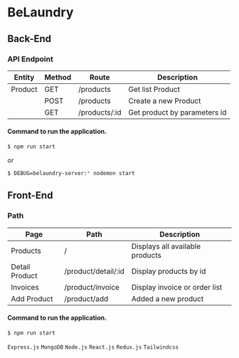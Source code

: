 # BeLaundry

## Back-End

### API Endpoint 
| Entity | Method | Route | Description |
| ------- |------- | ----- | ----------- |
| Product | GET    | /products | Get list Product | 
|         | POST   | /products | Create a new Product |
|         | GET    | /products/:id | Get product by parameters id |


#### Command to run the application.
```bash
$ npm run start
```
or
```bash
$ DEBUG=belaundry-server:* nodemon start
```


## Front-End

### Path

| Page | Path | Description |
| -------| ----- | ----------- |
| Products | / | Displays all available products | 
| Detail Product | /product/detail/:id | Display products by id |
| Invoices | /product/invoice | Display invoice or order list |
| Add Product | /product/add | Added a new product |

#### Command to run the application.
```bash
$ npm run start
```




`Express.js` `MongoDB` `Node.js` 
`React.js` `Redux.js` `Tailwindcss`